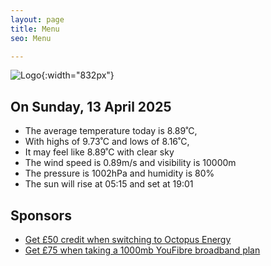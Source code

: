 ```yaml
---
layout: page
title: Menu
seo: Menu

---
```


![Logo](/images/logo.jpg){:width="832px"}

<!-- weather_marker starts -->
## On Sunday, 13 April 2025

- The average temperature today is 8.89˚C,
- With highs of 9.73˚C and lows of 8.16˚C,
- It may feel like 8.89˚C with clear sky
- The wind speed is 0.89m/s and visibility is 10000m
- The pressure is 1002hPa and humidity is 80%
- The sun will rise at 05:15 and set at 19:01

<!-- weather_marker ends -->

## Sponsors

- [Get £50 credit when switching to Octopus Energy](https://bit.ly/3oD1nnS)
- [Get £75 when taking a 1000mb YouFibre broadband plan](https://aklam.io/91zWhU?)



